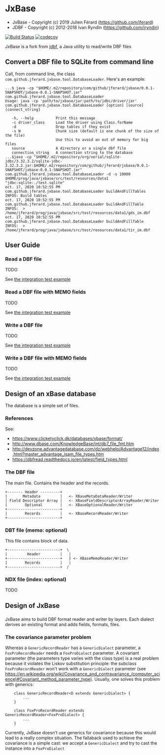 JxBase
======
* JxBase - Copyright (c) 2019 Julien Férard (https://github.com/jferard)
* JDBF - Copyright (c) 2012-2018 Ivan Ryndin (https://github.com/iryndin)

[![Build Status](https://travis-ci.com/jferard/JxBase.svg?branch=master)](https://travis-ci.com/jferard/JxBase)
[![codecov](https://codecov.io/gh/jferard/JxBase/branch/master/graph/badge.svg)](https://codecov.io/gh/jferard/JxBase)

JxBase is a fork from [jdbf](https://github.com/iryndin/jdbf), a Java utility to read/write DBF files

## Convert a DBF file to SQLite from command line
Call, from command line, the class `com.github.jferard.jxbase.tool.DatabaseLoader`. Here's an example:

    ...$ java -cp "$HOME/.m2/repository/com/github/jferard/jxbase/0.0.1-SNAPSHOT/jxbase-0.0.1-SNAPSHOT.jar" com.github.jferard.jxbase.tool.DatabaseLoader
    Usage: java -cp 'path/to/jxbase/jar:path/to/jdbc/driver/jar' com.github.jferard.jxbase.tool.DatabaseLoader [option] [source] [connect_string]
    
       -h, --help          Print this message
       -c driver_class     Load the driver using Class.forName
       -d                  Drop tables if they exist
       -s N                Chunk size (default is one chunk of the size of the file)
                           Use this to avoid an out of memory for big files
       source              A directory or a single dbf file
       connection_string   A connection string to the database
    ...$java -cp "$HOME/.m2/repository/org/xerial/sqlite-jdbc/3.32.3.2/sqlite-jdbc-3.32.3.2.jar:$HOME/.m2/repository/com/github/jferard/jxbase/0.0.1-SNAPSHOT/jxbase-0.0.1-SNAPSHOT.jar" com.github.jferard.jxbase.tool.DatabaseLoader -d -s 10000 $HOME/prog/java/jxbase/src/test/resources/data1 "jdbc:sqlite:./test.sqlite"
    oct. 17, 2020 10:52:55 PM com.github.jferard.jxbase.tool.DatabaseLoader buildAndFillTables
    INFOS: Build tables
    oct. 17, 2020 10:52:55 PM com.github.jferard.jxbase.tool.DatabaseLoader buildAndFillTable
    INFOS:  > /home/jferard/prog/java/jxbase/src/test/resources/data1/gds_im.dbf
    oct. 17, 2020 10:52:55 PM com.github.jferard.jxbase.tool.DatabaseLoader buildAndFillTable
    INFOS:  > /home/jferard/prog/java/jxbase/src/test/resources/data1/tir_im.dbf
         

## User Guide

### Read a DBF file 

TODO

See [the integration test example](src/test/java/com/github/jferard/jxbase/it/ReaderIT.java)

### Read a DBF file with MEMO fields

TODO

See [the integration test example](src/test/java/com/github/jferard/jxbase/it/ReaderWithMemoIT.java)

### Write a DBF file 

TODO

See [the integration test example](src/test/java/com/github/jferard/jxbase/it/WriterIT.java)

### Write a DBF file with MEMO fields

TODO

See [the integration test example](src/test/java/com/github/jferard/jxbase/it/WriterWithMemoIT.java)

## Design of an xBase database
The database is a simple set of files.

### References
See:
* https://www.clicketyclick.dk/databases/xbase/format/
* http://www.dbase.com/KnowledgeBase/int/db7_file_fmt.htm
* http://devzone.advantagedatabase.com/dz/webhelp/Advantage12/index.html?master_advantage_isam_file_types.htm
* https://dbfread.readthedocs.io/en/latest/field_types.html

### The DBF file
The main file. Contains the header and the records.

    +------- Header ---------+
    |       Metadata         |   <- XBaseMetaDataReader/Writer    
    | Field Descriptor Array |   <- XBaseFieldDescriptorArrayReader/Writer
    |        Optional        |   <- XBaseOptionalReader/Writer
    +------------------------+
    |        Records         |   <- XBaseRecordReader/Writer
    +------------------------+

### DBT file (memo: optional)
This file contains block of data.

    +------------------------+  \
    |         Header         |   |
    +------------------------+   } <- XBaseMemoReader/Writer
    |        Records         |   |
    +------------------------+  /

### NDX file (index: optional)
TODO

## Design of JxBase
###
JxBase aims to build DBF format reader and writer by layers. Each dialect derives an existing format 
and adds fields, formats, files.  

### The covariance parameter problem
Whereas a `GenericRecordReader` has a `GenericDialect` parameter, a `FoxProRecordReader` needs 
a `FoxProDialect` parameter. A covariant parameter (the parameters type varies with the class type)
is a real problem because it violates the Liskov substitution principle: the subclass 
`FoxProRecordReader` won't work with a `GenericDialect` parameter (see https://en.wikipedia.org/wiki/Covariance_and_contravariance_(computer_science)#Covariant_method_parameter_type).
Usually, one solves this problem with generics:

```
    class GenericRecordReader<D extends GenericDialect> {
        ...
    }
    
    class FoxProRecordReader extends GenericRecordReader<FoxProDialect> {
        ...
    }
```

Currently, JxBase doesn't use generics for covariance because this would lead to a really complex situation. The fallaback used to achieve the covariance is 
a simple cast: we accept a `GenericDialect` and try to cast the instance into a `FoxProDialect` 

